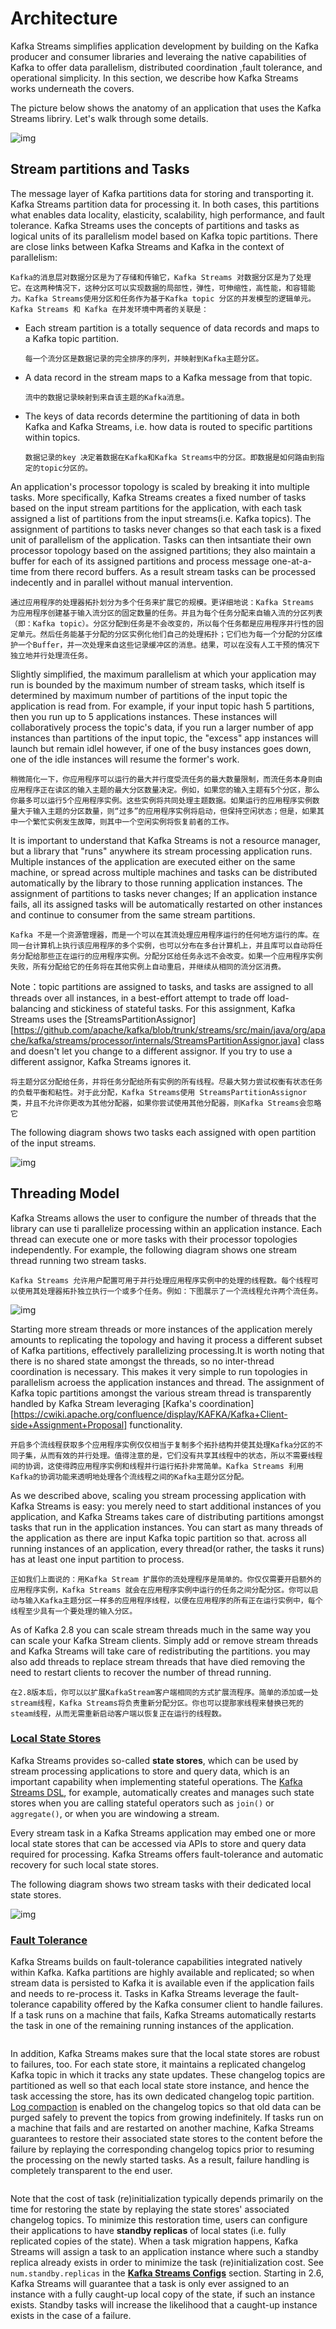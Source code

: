 # Architecture

Kafka Streams simplifies application development by building on the Kafka producer and consumer libraries and leveraing the native capabilities of Kafka to offer data parallelism, distributed coordination ,fault tolerance, and operational simplicity. In this section, we describe how Kafka Streams works underneath the covers.

The picture below shows the anatomy of an application that uses the Kafka Streams libriry. Let's walk through some details.

<img src="http://kafka.apache.org/28/images/streams-architecture-overview.jpg" alt="img"  />

## Stream partitions and Tasks

The message layer of Kafka partitions data for storing and transporting it. Kafka Streams partition data for processing it. In both cases, this partitions what enables data locality, elasticity, scalability, high performance, and fault tolerance. Kafka Streams uses the concepts of partitions and tasks as logical units of its parallelism model based on Kafka topic partitions. There are close links between Kafka Streams and Kafka in the context of parallelism:

```
Kafka的消息层对数据分区是为了存储和传输它，Kafka Streams 对数据分区是为了处理它。在这两种情况下，这种分区可以实现数据的局部性，弹性，可伸缩性，高性能，和容错能力。Kafka Streams使用分区和任务作为基于Kafka topic 分区的并发模型的逻辑单元。Kafka Streams 和 Kafka 在并发环境中两者的关联是：
```

- Each stream partition is a totally sequence of data records and maps to a Kafka topic partition.

  ```
  每一个流分区是数据记录的完全排序的序列，并映射到Kafka主题分区。
  ```

- A data record in the stream maps to a Kafka message from that topic.

  ```
  流中的数据记录映射到来自该主题的Kafka消息。
  ```

- The keys of data records determine the partitioning of data in both Kafka and Kafka Streams, i.e. how data is routed to specific partitions within topics.

  ```
  数据记录的key 决定着数据在Kafka和Kafka Streams中的分区。即数据是如何路由到指定的topic分区的。
  ```



An application's processor topology is scaled by breaking it into multiple tasks. More specifically, Kafka Streams creates a fixed number of tasks based on the input stream partitions for the application, with each task assigned a list of partitions from the input streams(i.e. Kafka topics). The assignment of partitions to tasks never changes so that each task is a fixed unit of parallelism of the application. Tasks can then intsantiate their own processor topology based on the assigned partitions; they also maintain a buffer for each of its assigned partitions and process message one-at-a-time from there record buffers. As a result stream tasks can be processed indecently and in parallel without manual intervention.

```
通过应用程序的处理器拓扑划分为多个任务来扩展它的规模。更详细地说：Kafka Streams 为应用程序创建基于输入流分区的固定数量的任务。并且为每个任务分配来自输入流的分区列表（即：Kafka topic）。分区分配到任务是不会改变的，所以每个任务都是应用程序并行性的固定单元。然后任务能基于分配的分区实例化他们自己的处理拓扑；它们也为每一个分配的分区维护一个Buffer，并一次处理来自这些记录缓冲区的消息。结果，可以在没有人工干预的情况下独立地并行处理流任务。
```

Slightly simplified, the maximum parallelism at which your application may run is bounded by the maximum number of stream tasks,  which itself is determined by maximum number of partitions of the input topic the application is read from. For example, if your input topic hash 5 partitions, then you run up to 5 applications instances. These instances will collaboratively process the topic's data, if you run a larger number of app instances than partitions of the input topic, the "excess" app instances will launch but remain idlel however, if one of the busy instances goes down, one of the idle instances will resume the former's work.

```
稍微简化一下，你应用程序可以运行的最大并行度受流任务的最大数量限制，而流任务本身则由应用程序正在读区的输入主题的最大分区数量决定。例如，如果您的输入主题有5个分区，那么你最多可以运行5个应用程序实例。这些实例将共同处理主题数据。如果运行的应用程序实例数量大于输入主题的分区数量，则“过多”的应用程序实例将启动，但保持空闲状态；但是，如果其中一个繁忙实例发生故障，则其中一个空闲实例将恢复前者的工作。
```

It is important to understand that Kafka Streams is not a resource manager, but a library that "runs" anywhere its stream processing application runs. Multiple instances of the application are executed either on the same machine, or spread across multiple machines and tasks can be distributed automatically by the library to those running application instances. The assignment of partitions to tasks never changes; If an application instance fails, all its assigned tasks will be automatically restarted on other instances and continue to consumer from the same stream partitions.

```
Kafka 不是一个资源管理器，而是一个可以在其流处理应用程序运行的任何地方运行的库。在同一台计算机上执行该应用程序的多个实例，也可以分布在多台计算机上，并且库可以自动将任务分配给那些正在运行的应用程序实例。分配分区给任务永远不会改变。如果一个应用程序实例失败，所有分配给它的任务将在其他实例上自动重启，并继续从相同的流分区消费。
```

Note：topic partitions are assigned to tasks, and tasks are assigned to all threads over all instances, in a best-effort attempt to trade off load-balancing and stickiness of stateful tasks. For this assignment, Kafka Streams uses the [StreamsPartitionAssignor][https://github.com/apache/kafka/blob/trunk/streams/src/main/java/org/apache/kafka/streams/processor/internals/StreamsPartitionAssignor.java] class and doesn't let you change to a different assignor. If you try to use a different assignor, Kafka Streams ignores it.

```
将主题分区分配给任务，并将任务分配给所有实例的所有线程。尽最大努力尝试权衡有状态任务的负载平衡和粘性。对于此分配，Kafka Streams使用 StreamsPartitionAssignor 类，并且不允许你更改为其他分配器，如果你尝试使用其他分配器，则Kafka Streams会忽略它
```

The following diagram shows two tasks each assigned with open partition of the input streams.

![img](http://kafka.apache.org/28/images/streams-architecture-tasks.jpg)

## Threading Model

Kafka Streams allows the user to configure the number of threads that the library can use ti parallelize processing within an application instance. Each thread can execute one or more tasks with their processor topologies independently. For example, the following diagram shows one stream thread running two stream tasks.

```
Kafka Streams 允许用户配置可用于并行处理应用程序实例中的处理的线程数。每个线程可以使用其处理器拓扑独立执行一个或多个任务。例如：下图展示了一个流线程允许两个流任务。
```

![img](http://kafka.apache.org/28/images/streams-architecture-threads.jpg)

Starting more stream threads or more instances of the application merely amounts to replicating the topology and having it process a different subset of Kafka partitions, effectively parallelizing processing.It is worth noting that there is no shared state amongst the threads, so no inter-thread  coordination is necessary. This makes it very simple to run topologies in parallelism acroess the application instances and thread. The assignment of Kafka topic partitions amongst the various stream thread is transparently handled by Kafka Stream leveraging [Kafka's coordination][https://cwiki.apache.org/confluence/display/KAFKA/Kafka+Client-side+Assignment+Proposal] functionality.

```
开启多个流线程获取多个应用程序实例仅仅相当于复制多个拓扑结构并使其处理Kafka分区的不同子集，从而有效的并行处理。值得注意的是，它们没有共享其线程中的状态，所以不需要线程间的协调，这使得跨应用程序实例和线程并行运行拓扑非常简单。Kafka Streams 利用Kafka的协调功能来透明地处理各个流线程之间的Kafka主题分区分配。
```

As we described above, scaling you stream processing application with Kafka Streams is easy: you merely need to start additional instances of you application, and Kafka Streams takes care of distributing partitions amongst tasks that run in the application instances. You can start as many threads of the application as there are input Kafka topic partition so that. across all running instances of an application, every thread(or rather, the tasks it runs) has at least one input partition to process.

```
正如我们上面说的：用Kafka Stream 扩展你的流处理程序是简单的。你仅仅需要开启额外的应用程序实例，Kafka Streams 就会在应用程序实例中运行的任务之间分配分区。你可以启动与输入Kafka主题分区一样多的应用程序线程，以便在应用程序的所有正在运行实例中，每个线程至少具有一个要处理的输入分区。
```

As of Kafka 2.8 you can scale stream threads much in the same way you can scale your Kafka Stream clients. Simply add or remove stream threads and Kafka Streams will take care of redistributing the partitions. you may also add threads to replace stream threads that have died removing the need to restart clients to recover the number of thread running.

```
在2.8版本后，你可以以扩展KafkaStream客户端相同的方式扩展流程序。简单的添加或一处stream线程，Kafka Streams将负责重新分配分区。你也可以提那家线程来替换已死的steam线程，从而无需重新启动客户端以恢复正在运行的线程数。
```



### [Local State Stores](https://kafka.apache.org/28/documentation/streams/architecture#streams_architecture_state)

Kafka Streams provides so-called **state stores**, which can be used by stream processing applications to store and query data, which is an important capability when implementing stateful operations. The [Kafka Streams DSL](https://kafka.apache.org/28/documentation/streams/developer-guide/dsl-api.html), for example, automatically creates and manages such state stores when you are calling stateful operators such as `join()` or `aggregate()`, or when you are windowing a stream.

Every stream task in a Kafka Streams application may embed one or more local state stores that can be accessed via APIs to store and query data required for processing. Kafka Streams offers fault-tolerance and automatic recovery for such local state stores.

The following diagram shows two stream tasks with their dedicated local state stores.

![img](https://kafka.apache.org/28/images/streams-architecture-states.jpg)



### [Fault Tolerance](https://kafka.apache.org/28/documentation/streams/architecture#streams_architecture_recovery)

Kafka Streams builds on fault-tolerance capabilities integrated natively within Kafka. Kafka partitions are highly available and replicated; so when stream data is persisted to Kafka it is available even if the application fails and needs to re-process it. Tasks in Kafka Streams leverage the fault-tolerance capability offered by the Kafka consumer client to handle failures. If a task runs on a machine that fails, Kafka Streams automatically restarts the task in one of the remaining running instances of the application.

```
```



In addition, Kafka Streams makes sure that the local state stores are robust to failures, too. For each state store, it maintains a replicated changelog Kafka topic in which it tracks any state updates. These changelog topics are partitioned as well so that each local state store instance, and hence the task accessing the store, has its own dedicated changelog topic partition. [Log compaction](https://kafka.apache.org/28/documentation/#compaction) is enabled on the changelog topics so that old data can be purged safely to prevent the topics from growing indefinitely. If tasks run on a machine that fails and are restarted on another machine, Kafka Streams guarantees to restore their associated state stores to the content before the failure by replaying the corresponding changelog topics prior to resuming the processing on the newly started tasks. As a result, failure handling is completely transparent to the end user.

```
```



Note that the cost of task (re)initialization typically depends primarily on the time for restoring the state by replaying the state stores' associated changelog topics. To minimize this restoration time, users can configure their applications to have **standby replicas** of local states (i.e. fully replicated copies of the state). When a task migration happens, Kafka Streams will assign a task to an application instance where such a standby replica already exists in order to minimize the task (re)initialization cost. See `num.standby.replicas` in the [**Kafka Streams Configs**](https://kafka.apache.org/28/documentation/#streamsconfigs) section. Starting in 2.6, Kafka Streams will guarantee that a task is only ever assigned to an instance with a fully caught-up local copy of the state, if such an instance exists. Standby tasks will increase the likelihood that a caught-up instance exists in the case of a failure.

